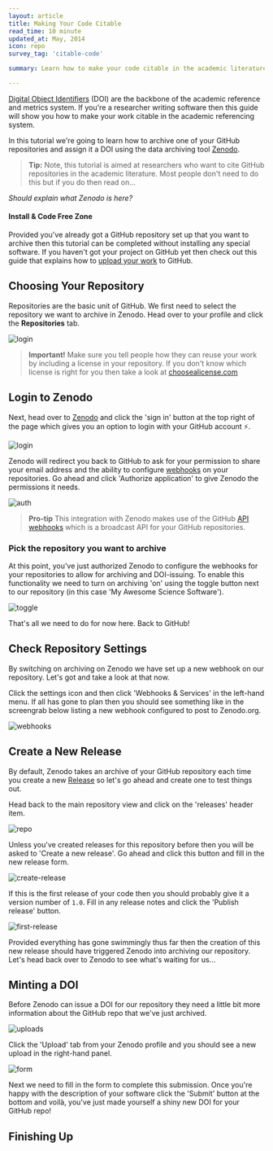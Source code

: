 ```yaml
---
layout: article
title: Making Your Code Citable
read_time: 10 minute
updated_at: May, 2014
icon: repo
survey_tag: 'citable-code'

summary: Learn how to make your code citable in the academic literature by assigning a Digital Object Identifier to your GitHub repository

---
```

<a id="intro" title="Intro" class="toc-item"></a>

[Digital Object Identifiers](http://en.wikipedia.org/wiki/Digital_object_identifier) (DOI) are the backbone of the academic reference and metrics system. If you're a researcher writing software then this guide will show you how to make your work citable in the academic referencing system.

In this tutorial we're going to learn how to archive one of your GitHub repositories and assign it a DOI using the data archiving tool [Zenodo](https://zenodo.org/).

> **Tip:** Note, this tutorial is aimed at researchers who want to cite GitHub repositories in the academic literature. Most people don't need to do this but if you do then read on...

_Should explain what Zenodo is here?_

#### Install & Code Free Zone

Provided you've already got a GitHub repository set up that you want to archive then this tutorial can be completed without installing any special software. If you haven't got your project on GitHub yet then check out this guide that explains how to [upload your work](https://guides.github.com/introduction/desktop/) to GitHub.

<a id="repository" title="Choosing Your Repo" class="toc-item"></a>

## Choosing Your Repository

Repositories are the basic unit of GitHub. We first need to select the repository we want to archive in Zenodo. Head over to your profile and click the **Repositories** tab.

![login](repos.png)

> **Important!** Make sure you tell people how they can reuse your work by including a license in your repository. If you don't know which license is right for you then take a look at [choosealicense.com](http://choosealicense.com/)

<a id="login" title="Login to Zenodo" class="toc-item"></a>

## Login to Zenodo

Next, head over to [Zenodo](http://zenodo.org) and click the 'sign in' button at the top right of the page which gives you an option to login with your GitHub account :zap:.

![login](zenodo-login.png)

Zenodo will redirect you back to GitHub to ask for your permission to share your email address and the ability to configure [webhooks](https://developer.github.com/webhooks/) on your repositories. Go ahead and click 'Authorize application' to give Zenodo the permissions it needs.

![auth](zenodo-authorize.png)

> **Pro-tip** This integration with Zenodo makes use of the GitHub [API webhooks](https://developer.github.com/webhooks/) which is a broadcast API for your GitHub repositories.

### Pick the repository you want to archive

At this point, you've just authorized Zenodo to configure the webhooks for your repositories to allow for archiving and DOI-issuing. To enable this functionality we need to turn on archiving 'on' using the toggle button next to our repository (in this case 'My Awesome Science Software').

![toggle](zenodo-toggle-on.png)

That's all we need to do for now here. Back to GitHub!

<a id="check" title="Check Repo Settings" class="toc-item"></a>

## Check Repository Settings

By switching on archiving on Zenodo we have set up a new webhook on our repository. Let's got and take a look at that now.

Click the settings icon <span class="octicon octicon-tools"></span> and then click 'Webhooks &amp; Services' in the left-hand menu. If all has gone to plan then you should see something like in the screengrab below listing a new webhook configured to post to Zenodo.org.

![webhooks](webhook-view.png)

<a id="create" title="Create a New Release" class="toc-item"></a>

## Create a New Release

By default, Zenodo takes an archive of your GitHub repository each time you create a new [Release](https://help.github.com/articles/creating-releases) so let's go ahead and create one to test things out.

Head back to the main repository view and click on the 'releases' header item.

![repo](repo-view.png)

Unless you've created releases for this repository before then you will be asked to 'Create a new release'. Go ahead and click this button and fill in the new release form.

![create-release](create-release.png)

If this is the first release of your code then you should probably give it a version number of ```1.0```. Fill in any release notes and click the 'Publish release' button.

![first-release](first-release.png)

Provided everything has gone swimmingly thus far then the creation of this new release should have triggered Zenodo into archiving our repository. Let's head back over to Zenodo to see what's waiting for us...

<a id="finishing" title="Minting a DOI" class="toc-item"></a>

## Minting a DOI

Before Zenodo can issue a DOI for our repository they need a little bit more information about the GitHub repo that we've just archived.

![uploads](upload-tab.png)

Click the 'Upload' tab from your Zenodo profile and you should see a new upload in the right-hand panel.

![form](zenodo-form.png)

Next we need to fill in the form to complete this submission. Once you're happy with the description of your software click the 'Submit' button at the bottom and voil&agrave;, you've just made  yourself a shiny new DOI for your GitHub repo!

<a id="finishing-up" title="Finishing Up" class="toc-item"></a>

## Finishing Up
